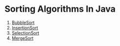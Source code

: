 # Sorting Algorithms In Java

1. [BubbleSort](./app/src/main/java/sortingalgorithms/bubblesort/BubbleSort.java)
2. [InsertionSort](./app/src/main/java/sortingalgorithms/insertionsort/InsertionSort.java)
3. [SelectionSort](./app/src/main/java/sortingalgorithms/selectionsort/SelectionSort.java)
4. [MergeSort](./app/src/main/java/sortingalgorithms/mergesort/MergeSort.java)